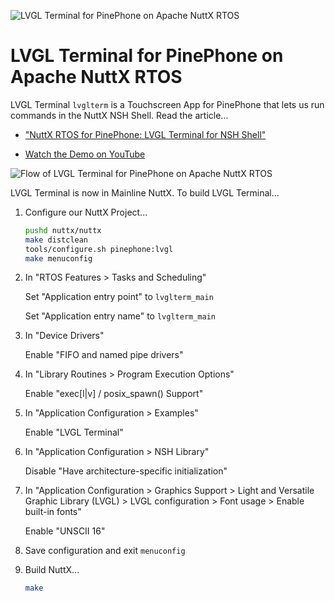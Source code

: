 ![LVGL Terminal for PinePhone on Apache NuttX RTOS](https://lupyuen.github.io/images/lvgl2-terminal3.jpg)

# LVGL Terminal for PinePhone on Apache NuttX RTOS

LVGL Terminal `lvglterm` is a Touchscreen App for PinePhone that lets us run commands in the NuttX NSH Shell. Read the article...

-   ["NuttX RTOS for PinePhone: LVGL Terminal for NSH Shell"](https://lupyuen.github.io/articles/terminal)

-   [Watch the Demo on YouTube](https://www.youtube.com/watch?v=WdiXaMK8cNw)

![Flow of LVGL Terminal for PinePhone on Apache NuttX RTOS](https://lupyuen.github.io/images/terminal-flow.jpg)

LVGL Terminal is now in Mainline NuttX. To build LVGL Terminal...

1.  Configure our NuttX Project...

    ```bash
    pushd nuttx/nuttx
    make distclean
    tools/configure.sh pinephone:lvgl
    make menuconfig
    ```

1.  In "RTOS Features > Tasks and Scheduling"

    Set "Application entry point" to `lvglterm_main`

    Set "Application entry name" to `lvglterm_main`

1.  In "Device Drivers"

    Enable "FIFO and named pipe drivers"

1.  In "Library Routines > Program Execution Options"

    Enable "exec[l|v] / posix_spawn() Support"

1.  In "Application Configuration > Examples"

    Enable "LVGL Terminal"

1.  In "Application Configuration > NSH Library"

    Disable "Have architecture-specific initialization"

1.  In "Application Configuration > Graphics Support > Light and Versatile Graphic Library (LVGL) > LVGL configuration > Font usage > Enable built-in fonts"

    Enable "UNSCII 16"

1.  Save configuration and exit `menuconfig`

1.  Build NuttX...

    ```bash
    make
    ```
